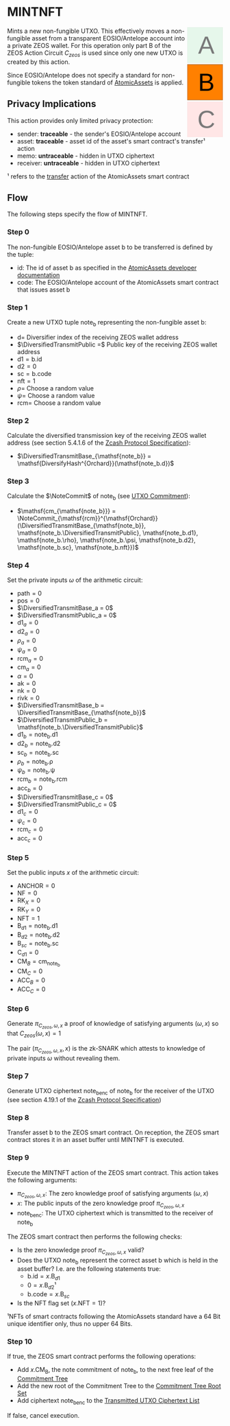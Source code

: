 # MINTNFT
<img height="256" align="right" src="https://github.com/mschoenebeck/zeos-docs/blob/main/book/circuit/B.png?raw=true">

Mints a new non-fungible UTXO. This effectively moves a non-fungible asset from a transparent EOSIO/Antelope account into a private ZEOS wallet. For this operation only part B of the ZEOS Action Circuit $C_{zeos}$ is used since only one new UTXO is created by this action.

Since EOSIO/Antelope does not specify a standard for non-fungible tokens the token standard of [AtomicAssets](https://atomicassets.io/) is applied.

## Privacy Implications
This action provides only limited privacy protection:

- sender: **traceable** - the sender's EOSIO/Antelope account
- asset: **traceable** - asset id of the asset's smart contract's transfer¹ action
- memo: **untraceable** - hidden in UTXO ciphertext
- receiver: **untraceable** - hidden in UTXO ciphertext

¹ refers to the [transfer](https://github.com/pinknetworkx/atomicassets-contract/wiki/Actions#transfer) action of the AtomicAssets smart contract

## Flow
The following steps specify the flow of MINTNFT.

### Step 0
The non-fungible EOSIO/Antelope asset $\mathsf{b}$ to be transferred is defined by the tuple:

- $\mathsf{id}$: The id of asset $\mathsf{b}$ as specified in the [AtomicAssets developer documentation](https://github.com/pinknetworkx/atomicassets-contract/wiki/Tables#assets)
- $\mathsf{code}$: The EOSIO/Antelope account of the AtomicAssets smart contract that issues asset $\mathsf{b}$

### Step 1
Create a new UTXO tuple $\mathsf{note_b}$ representing the non-fungible asset $\mathsf{b}$:

- $\mathsf{d} =$ Diversifier index of the receiving ZEOS wallet address
- $\DiversifiedTransmitPublic =$ Public key of the receiving ZEOS wallet address
- $\mathsf{d1} = \mathsf{b.id}$
- $\mathsf{d2} = 0$
- $\mathsf{sc} = \mathsf{b.code}$
- $\mathsf{nft} = 1$
- $\rho =$ Choose a random value
- $\psi =$ Choose a random value
- $\mathsf{rcm} =$ Choose a random value

### Step 2
Calculate the diversified transmission key of the receiving ZEOS wallet address (see section 5.4.1.6 of the [Zcash Protocol Specification](https://zips.z.cash/protocol/protocol.pdf)):

- $\DiversifiedTransmitBase_{\mathsf{note_b}} = \mathsf{DiversifyHash^{Orchard}}(\mathsf{note_b.d})$

### Step 3
Calculate the $\NoteCommit$ of $\mathsf{note_b}$ (see [UTXO Commitment](../notes.md#commitment)):

- $\mathsf{cm_{\mathsf{note_b}}} = \NoteCommit_{\mathsf{rcm}}^{\mathsf{Orchard}}(\DiversifiedTransmitBase_{\mathsf{note_b}}, \mathsf{note_b.\DiversifiedTransmitPublic}, \mathsf{note_b.d1}, \mathsf{note_b.\rho}, \mathsf{note_b.\psi, \mathsf{note_b.d2}, \mathsf{note_b.sc}, \mathsf{note_b.nft}})$

### Step 4
Set the private inputs $\omega$ of the arithmetic circuit:

- $\mathsf{path} = 0$
- $\mathsf{pos} = 0$
- $\DiversifiedTransmitBase_a = 0$
- $\DiversifiedTransmitPublic_a = 0$
- $\mathsf{d1}_a = 0$
- $\mathsf{d2}_a = 0$
- $\rho_a = 0$
- $\psi_a = 0$
- $\mathsf{rcm}_a = 0$
- $\mathsf{cm}_a = 0$
- $\alpha = 0$
- $\mathsf{ak} = 0$
- $\mathsf{nk} = 0$
- $\mathsf{rivk} = 0$
- $\DiversifiedTransmitBase_b = \DiversifiedTransmitBase_{\mathsf{note_b}}$
- $\DiversifiedTransmitPublic_b = \mathsf{note_b.\DiversifiedTransmitPublic}$
- $\mathsf{d1}_b = \mathsf{note_b.d1}$
- $\mathsf{d2}_b = \mathsf{note_b.d2}$
- $\mathsf{sc}_b = \mathsf{note_b.sc}$
- $\rho_b = \mathsf{note_b.\rho}$
- $\psi_b = \mathsf{note_b.\psi}$
- $\mathsf{rcm}_b = \mathsf{note_b.rcm}$
- $\mathsf{acc}_b = 0$
- $\DiversifiedTransmitBase_c = 0$
- $\DiversifiedTransmitPublic_c = 0$
- $\mathsf{d1}_c = 0$
- $\psi_c = 0$
- $\mathsf{rcm}_c = 0$
- $\mathsf{acc}_c = 0$

### Step 5
Set the public inputs $x$ of the arithmetic circuit:

- $\mathsf{ANCHOR} = 0$
- $\mathsf{NF} = 0$
- $\mathsf{RK}_X = 0$
- $\mathsf{RK}_Y = 0$
- $\mathsf{NFT} = 1$
- $\mathsf{B}_{d1} = \mathsf{note_b.d1}$
- $\mathsf{B}_{d2} = \mathsf{note_b.d2}$
- $\mathsf{B}_{sc} = \mathsf{note_b.sc}$
- $\mathsf{C}_{d1} = 0$
- $\mathsf{CM}_B = \mathsf{cm_{\mathsf{note_b}}}$
- $\mathsf{CM}_C = 0$
- $\mathsf{ACC}_B = 0$
- $\mathsf{ACC}_C = 0$

### Step 6
Generate $\pi_{C_{zeos}, \omega, x}$ a proof of knowledge of satisfying arguments $(\omega, x)$ so that $C_{zeos}(\omega, x) = 1$

The pair $(\pi_{C_{zeos}, \omega, x}, x)$ is the zk-SNARK which attests to knowledge of private inputs $\omega$ without revealing them.

### Step 7
Generate UTXO ciphertext $\mathsf{note_b}_\mathsf{enc}$ of $\mathsf{note_b}$ for the receiver of the UTXO (see section 4.19.1 of the [Zcash Protocol Specification](https://zips.z.cash/protocol/protocol.pdf))

### Step 8
Transfer asset $\mathsf{b}$ to the ZEOS smart contract. On reception, the ZEOS smart contract stores it in an asset buffer until MINTNFT is executed.

### Step 9
Execute the MINTNFT action of the ZEOS smart contract. This action takes the following arguments:

- $\pi_{C_{zeos}, \omega, x}$: The zero knowledge proof of satisfying arguments $(\omega, x)$
- $x$: The public inputs of the zero knowledge proof $\pi_{C_{zeos}, \omega, x}$
- $\mathsf{note_b}_\mathsf{enc}$: The UTXO ciphertext which is transmitted to the receiver of $\mathsf{note_b}$

The ZEOS smart contract then performs the following checks:

- Is the zero knowledge proof $\pi_{C_{zeos}, \omega, x}$ valid?
- Does the UTXO $\mathsf{note_b}$ represent the correct asset $\mathsf{b}$ which is held in the asset buffer? I.e. are the following statements true:
  - $\mathsf{b.id} = x.\mathsf{B}_{d1}$
  - $0 = x.\mathsf{B}_{d2}$¹
  - $\mathsf{b.code} = x.\mathsf{B}_{sc}$
- Is the NFT flag set ($x.\mathsf{NFT} = 1$)?

¹NFTs of smart contracts following the AtomicAssets standard have a 64 Bit unique identifier only, thus no upper 64 Bits.

### Step 10
If $\mathsf{true}$, the ZEOS smart contract performs the following operations:

- Add $x.\mathsf{CM_B}$, the note commitment of $\mathsf{note_b}$, to the next free leaf of the [Commitment Tree](../datasets.md#commitment-tree)
- Add the new root of the Commitment Tree to the [Commitment Tree Root Set](../datasets.md#commitment-tree-root-set)
- Add ciphertext $\mathsf{note_b}_\mathsf{enc}$ to the [Transmitted UTXO Ciphertext List](../datasets.md#transmitted-utxo-ciphertext-list)

If $\mathsf{false}$, cancel execution.